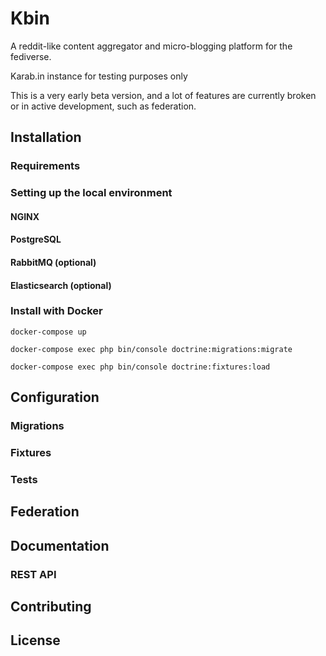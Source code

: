 # Kbin

A reddit-like content aggregator and micro-blogging platform for the fediverse.

Karab.in instance for testing purposes only

This is a very early beta version, and a lot of features are currently broken or in active development, such as federation.

## Installation
### Requirements
### Setting up the local environment
#### NGINX
#### PostgreSQL
#### RabbitMQ (optional)
#### Elasticsearch (optional)
### Install with Docker
`docker-compose up`

`docker-compose exec php bin/console doctrine:migrations:migrate`

`docker-compose exec php bin/console doctrine:fixtures:load`

## Configuration
### Migrations
### Fixtures
### Tests

## Federation

## Documentation
### REST API

## Contributing

## License
